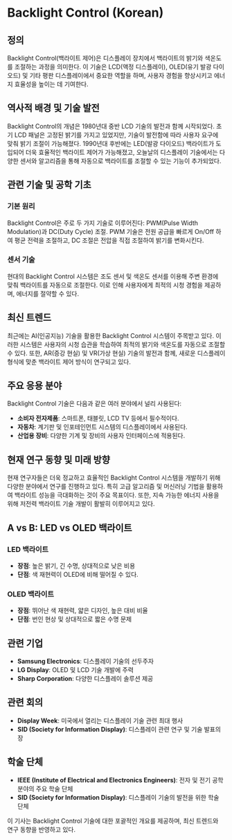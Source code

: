 # Backlight Control (Korean)

## 정의

Backlight Control(백라이트 제어)은 디스플레이 장치에서 백라이트의 밝기와 색온도를 조절하는 과정을 의미한다. 이 기술은 LCD(액정 디스플레이), OLED(유기 발광 다이오드) 및 기타 평판 디스플레이에서 중요한 역할을 하며, 사용자 경험을 향상시키고 에너지 효율성을 높이는 데 기여한다.

## 역사적 배경 및 기술 발전

Backlight Control의 개념은 1980년대 중반 LCD 기술의 발전과 함께 시작되었다. 초기 LCD 패널은 고정된 밝기를 가지고 있었지만, 기술이 발전함에 따라 사용자 요구에 맞춰 밝기 조절이 가능해졌다. 1990년대 후반에는 LED(발광 다이오드) 백라이트가 도입되어 더욱 효율적인 백라이트 제어가 가능해졌고, 오늘날의 디스플레이 기술에서는 다양한 센서와 알고리즘을 통해 자동으로 백라이트를 조절할 수 있는 기능이 추가되었다.

## 관련 기술 및 공학 기초

### 기본 원리

Backlight Control은 주로 두 가지 기술로 이루어진다: PWM(Pulse Width Modulation)과 DC(Duty Cycle) 조절. PWM 기술은 전원 공급을 빠르게 On/Off 하여 평균 전력을 조절하고, DC 조절은 전압을 직접 조절하여 밝기를 변화시킨다.

### 센서 기술

현대의 Backlight Control 시스템은 조도 센서 및 색온도 센서를 이용해 주변 환경에 맞춰 백라이트를 자동으로 조절한다. 이로 인해 사용자에게 최적의 시청 경험을 제공하며, 에너지를 절약할 수 있다.

## 최신 트렌드

최근에는 AI(인공지능) 기술을 활용한 Backlight Control 시스템이 주목받고 있다. 이러한 시스템은 사용자의 시청 습관을 학습하여 최적의 밝기와 색온도를 자동으로 조절할 수 있다. 또한, AR(증강 현실) 및 VR(가상 현실) 기술의 발전과 함께, 새로운 디스플레이 형식에 맞춘 백라이트 제어 방식이 연구되고 있다.

## 주요 응용 분야

Backlight Control 기술은 다음과 같은 여러 분야에서 널리 사용된다:

- **소비자 전자제품**: 스마트폰, 태블릿, LCD TV 등에서 필수적이다.
- **자동차**: 계기판 및 인포테인먼트 시스템의 디스플레이에서 사용된다.
- **산업용 장비**: 다양한 기계 및 장비의 사용자 인터페이스에 적용된다.

## 현재 연구 동향 및 미래 방향

현재 연구자들은 더욱 정교하고 효율적인 Backlight Control 시스템을 개발하기 위해 다양한 분야에서 연구를 진행하고 있다. 특히 고급 알고리즘 및 머신러닝 기법을 활용하여 백라이트 성능을 극대화하는 것이 주요 목표이다. 또한, 지속 가능한 에너지 사용을 위해 저전력 백라이트 기술 개발이 활발히 이루어지고 있다.

## A vs B: LED vs OLED 백라이트

### LED 백라이트

- **장점**: 높은 밝기, 긴 수명, 상대적으로 낮은 비용
- **단점**: 색 재현력이 OLED에 비해 떨어질 수 있다.

### OLED 백라이트

- **장점**: 뛰어난 색 재현력, 얇은 디자인, 높은 대비 비율
- **단점**: 번인 현상 및 상대적으로 짧은 수명 문제

## 관련 기업

- **Samsung Electronics**: 디스플레이 기술의 선두주자
- **LG Display**: OLED 및 LCD 기술 개발에 주력
- **Sharp Corporation**: 다양한 디스플레이 솔루션 제공

## 관련 회의

- **Display Week**: 미국에서 열리는 디스플레이 기술 관련 최대 행사
- **SID (Society for Information Display)**: 디스플레이 관련 연구 및 기술 발표의 장

## 학술 단체

- **IEEE (Institute of Electrical and Electronics Engineers)**: 전자 및 전기 공학 분야의 주요 학술 단체
- **SID (Society for Information Display)**: 디스플레이 기술의 발전을 위한 학술 단체

이 기사는 Backlight Control 기술에 대한 포괄적인 개요를 제공하며, 최신 트렌드와 연구 동향을 반영하고 있다.